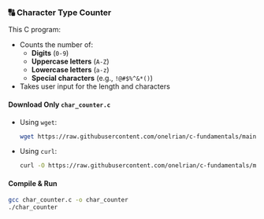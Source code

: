 ### **🔠 Character Type Counter**  

This C program:  
* Counts the number of:  
  - **Digits** (`0-9`)  
  - **Uppercase letters** (`A-Z`)  
  - **Lowercase letters** (`a-z`)  
  - **Special characters** (e.g., `!@#$%^&*()`)  
* Takes user input for the length and characters  

#### **Download Only `char_counter.c`**  
- Using `wget`:  
  ```bash
  wget https://raw.githubusercontent.com/onelrian/c-fundamentals/main/src/char_counter.c
  ```
- Using `curl`:  
  ```bash
  curl -O https://raw.githubusercontent.com/onelrian/c-fundamentals/main/src/char_counter.c
  ```

#### **Compile & Run**  
```bash
gcc char_counter.c -o char_counter
./char_counter
```
